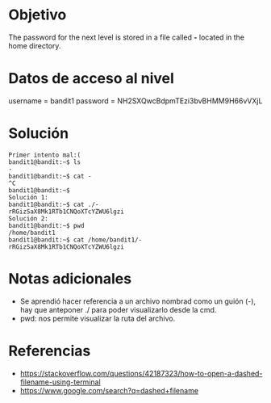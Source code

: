 # Objetivo
The password for the next level is stored in a file called **-** located in the home directory.

# Datos de acceso al nivel
username = bandit1
password = NH2SXQwcBdpmTEzi3bvBHMM9H66vVXjL

# Solución
```
Primer intento mal:(
bandit1@bandit:~$ ls
-
bandit1@bandit:~$ cat -
^C
bandit1@bandit:~$
Solución 1:
bandit1@bandit:~$ cat ./-
rRGizSaX8Mk1RTb1CNQoXTcYZWU6lgzi
Solución 2:
bandit1@bandit:~$ pwd
/home/bandit1
bandit1@bandit:~$ cat /home/bandit1/-
rRGizSaX8Mk1RTb1CNQoXTcYZWU6lgzi
```
# Notas adicionales
- Se aprendió hacer referencia a un archivo nombrad como un guión (-), hay que anteponer ./ para poder visualizarlo desde la cmd.
- pwd: nos permite visualizar la ruta del archivo.

# Referencias
- https://stackoverflow.com/questions/42187323/how-to-open-a-dashed-filename-using-terminal
- https://www.google.com/search?q=dashed+filename